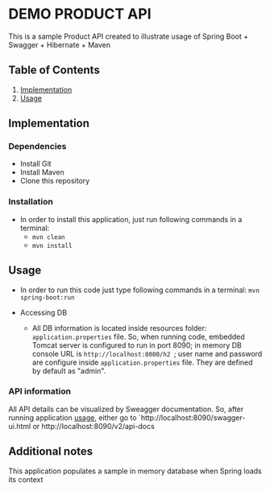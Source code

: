 # DEMO PRODUCT API

This is a sample Product API created to illustrate usage of Spring Boot + Swagger + Hibernate + Maven

## Table of Contents

1. [Implementation](#implementation)
1. [Usage](#usage)


## Implementation

### Dependencies

- Install Git 
- Install Maven
- Clone this repository

### Installation

 - In order to install this application, just run following commands in a terminal:
 	- `mvn clean`
 	- `mvn install`

## Usage

- In order to run this code just type following commands in a terminal:
	 `mvn spring-boot:run`

- Accessing DB 
	- All DB information is located inside resources folder: ``application.properties`` file. So, when running code, embedded Tomcat server is configured to run in port 8090; in memory DB console URL is `http://localhost:8080/h2 `; user name and password are configure inside ```application.properties``` file. They are defined by default as "admin".

### API information

All API details can be visualized by Sweagger documentation. So, after running application [usage](#usage), either go to `http://localhost:8090/swagger-ui.html or http://localhost:8090/v2/api-docs

## Additional notes
This application populates a sample in memory database when Spring loads its context